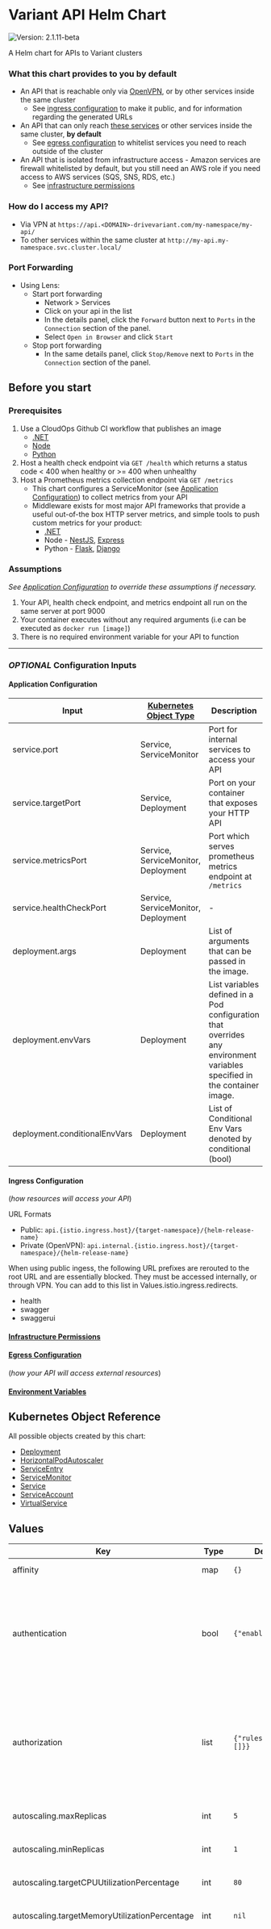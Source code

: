 # Variant API Helm Chart

![Version: 2.1.11-beta](https://img.shields.io/badge/Version-2.1.11--beta-informational?style=flat-square)

A Helm chart for APIs to Variant clusters

### What this chart provides to you by default

- An API that is reachable only via [OpenVPN](https://usxtech.atlassian.net/wiki/spaces/CLOUD/pages/1332445185/How+to+configure+OpenVPN+using+Okta+SSO+to+access+USX+Variant+Resources), or by other services inside the same cluster
  - See [ingress configuration](#ingress-configuration) to make it public, and for information regarding the generated URLs
- An API that can only reach [these services](https://github.com/variant-inc/iaac-eks/blob/master/scripts/istio/service-entries.eps#L8) or other services inside the same cluster, **by default**
  - See [egress configuration](https://backstage.apps.ops-drivevariant.com/docs/default/Component/dx-docs/Apps/Common/egress) to whitelist services you need to reach outside of the cluster
- An API that is isolated from infrastructure access - Amazon services are firewall whitelisted by default, but you still need an AWS role if you need access to AWS services (SQS, SNS, RDS, etc.)
  - See [infrastructure permissions](https://backstage.apps.ops-drivevariant.com/docs/default/Component/dx-docs/Apps/Common/rolearn)

### How do I access my API?

- Via VPN at `https://api.<DOMAIN>-drivevariant.com/my-namespace/my-api/`
- To other services within the same cluster at `http://my-api.my-namespace.svc.cluster.local/`

### Port Forwarding

- Using Lens:
  - Start port forwarding
    - Network > Services
    - Click on your api in the list
    - In the details panel, click the `Forward` button next to `Ports` in the
    `Connection` section of the panel.
    - Select `Open in Browser` and click `Start`
  - Stop port forwarding
    - In the same details panel, click `Stop/Remove` next to `Ports` in the
    `Connection` section of the panel.

## Before you start

### Prerequisites

1. Use a CloudOps Github CI workflow that publishes an image
   - [.NET](https://github.com/variant-inc/actions-dotnet)
   - [Node](https://github.com/variant-inc/actions-nodejs)
   - [Python](https://github.com/variant-inc/actions-python)
1. Host a health check endpoint via `GET /health` which returns a status code < 400 when healthy or >= 400 when unhealthy
1. Host a Prometheus metrics collection endpoint via `GET /metrics`
   - This chart configures a ServiceMonitor (see [Application Configuration](#application-configuration)) to collect metrics from your API
   - Middleware exists for most major API frameworks that provide a useful out-of-the box HTTP server metrics, and simple tools to push custom metrics for your product:
     - [.NET](https://github.com/prometheus-net/prometheus-net)
     - Node - [NestJS](https://github.com/digikare/nestjs-prom), [Express](https://github.com/joao-fontenele/express-prometheus-middleware)
     - Python - [Flask](https://github.com/rycus86/prometheus_flask_exporter), [Django](https://github.com/korfuri/django-prometheus)

### Assumptions

*See [Application Configuration](#application-configuration) to override these assumptions if necessary.*

1. Your API, health check endpoint, and metrics endpoint all run on the same server at port 9000
1. Your container executes without any required arguments (i.e can be executed as `docker run [image]`)
1. There is no required environment variable for your API to function

***

### *OPTIONAL* Configuration Inputs

#### Application Configuration

| Input | [Kubernetes Object Type](https://kubernetes.io/docs/concepts/overview/working-with-objects/kubernetes-objects/) | Description | Default Value |
| - | - | - | - |
| service.port | Service, ServiceMonitor | Port for internal services to access your API | 80 |
| service.targetPort | Service, Deployment | Port on your container that exposes your HTTP API | 9000 |
| service.metricsPort | Service, ServiceMonitor, Deployment | Port which serves prometheus metrics endpoint at `/metrics` | service.targetPort |
| service.healthCheckPort | Service, ServiceMonitor, Deployment | - | service.targetPort |
| deployment.args | Deployment | List of arguments that can be passed in the image. | [] |
| deployment.envVars | Deployment | List variables defined in a Pod configuration that overrides any environment variables specified in the container image. | [] |
| deployment.conditionalEnvVars | Deployment | List of Conditional Env Vars denoted by conditional (bool) | [] |

#### Ingress Configuration

(*how resources will access your API*)

URL Formats

- Public: `api.{istio.ingress.host}/{target-namespace}/{helm-release-name}`
- Private (OpenVPN): `api.internal.{istio.ingress.host}/{target-namespace}/{helm-release-name}`

When using public ingess, the following URL prefixes are rerouted to the root URL and are essentially blocked. They must be accessed internally, or through VPN. You can add to this list in Values.istio.ingress.redirects.

- health
- swagger
- swaggerui

#### [Infrastructure Permissions](https://backstage.apps.ops-drivevariant.com/docs/default/Component/dx-docs/Apps/Common/rolearn)

#### [Egress Configuration](https://backstage.apps.ops-drivevariant.com/docs/default/Component/dx-docs/Apps/Common/egress)
(*how your API will access external resources*)

#### [Environment Variables](https://backstage.apps.ops-drivevariant.com/docs/default/Component/dx-docs/Apps/Common/environment_variables)

## Kubernetes Object Reference

All possible objects created by this chart:

- [Deployment](https://kubernetes.io/docs/reference/kubernetes-api/workload-resources/deployment-v1/)
- [HorizontalPodAutoscaler](https://kubernetes.io/docs/reference/kubernetes-api/workload-resources/horizontal-pod-autoscaler-v1/)
- [ServiceEntry](https://istio.io/latest/docs/reference/config/networking/service-entry/#ServiceEntry)
- [ServiceMonitor](https://docs.openshift.com/container-platform/4.8/rest_api/monitoring_apis/servicemonitor-monitoring-coreos-com-v1.html)
- [Service](https://kubernetes.io/docs/reference/kubernetes-api/service-resources/service-v1/)
- [ServiceAccount](https://kubernetes.io/docs/reference/kubernetes-api/authentication-resources/service-account-v1/)
- [VirtualService](https://istio.io/latest/docs/reference/config/networking/virtual-service/#VirtualService)

## Values

| Key | Type | Default | Description |
|-----|------|---------|-------------|
| affinity | map | `{}` | Affinity for pod assignment. [Affinity](https://kubernetes.io/docs/concepts/configuration/assign-pod-node/#affinity-and-anti-affinity) |
| authentication | bool | `{"enabled":false}` | selecting authentication: true when defining an api resource, [Istio RBAC](https://istio.io/v1.3/docs/reference/config/authorization/istio.rbac.v1alpha1/) resources are created  to require a valid JWT token before forwarding a request to your API. [Ingress](https://backstage.apps.ops-drivevariant.com/docs/default/Component/dx-docs/Apps/Common/ingress/) |
| authorization | list | `{"rules":{"to":[]}}` | List of operation objects with methods and paths key values allowing certain methods and paths to be whitelisted within the cluster GET /health and Get /metrics are set by default in authorization.yaml |
| autoscaling.maxReplicas | int | `5` | Maximum Number of Replicas. [Autoscaling](https://backstage.apps.ops-drivevariant.com/docs/default/Component/dx-docs/Apps/Common/autoscaling/) |
| autoscaling.minReplicas | int | `1` | Minimum Number of Replicas. [Autoscaling](https://backstage.apps.ops-drivevariant.com/docs/default/Component/dx-docs/Apps/Common/autoscaling/) |
| autoscaling.targetCPUUtilizationPercentage | int | `80` | CPU Utilization Percentage. [Autoscaling](https://backstage.apps.ops-drivevariant.com/docs/default/Component/dx-docs/Apps/Common/autoscaling/) |
| autoscaling.targetMemoryUtilizationPercentage | int | `nil` | Memory Utilization Percentage. [Autoscaling](https://backstage.apps.ops-drivevariant.com/docs/default/Component/dx-docs/Apps/Common/autoscaling/) |
| awsSecrets | list | `[]` | A list of secrets to configure to make available to your API. Create your secret in AWS Secrets Manager as plain text. Full contents of this secret will be mounted as a file your application can read to /app/secrets/{name}. See [AWS Secrets](https://backstage.apps.ops-drivevariant.com/docs/default/Component/dx-docs/Apps/Common/environment_variables/) for more details. |
| configVars | map | `{}` | User defined environment variables are implemented here. [More Information](https://backstage.apps.ops-drivevariant.com/docs/default/Component/dx-docs/Apps/Common/environment_variables/) |
| deployment.args | list | `[]` | List of arguments that can be passed in the image. |
| deployment.conditionalEnvVars | list | `[]` | List of Conditional Env Vars denoted by conditional (bool) and envVars (list) |
| deployment.image.pullPolicy | string | `"IfNotPresent"` | IfNotPresent, Always, Never |
| deployment.image.tag | string | `nil` | The full URL of the image to be deployed containing the HTTP API application |
| deployment.podAnnotations | map | `{}` | [annotations](https://kubernetes.io/docs/concepts/overview/working-with-objects/annotations/) |
| deployment.resources.limits.cpu | int | `1` | Limits CPU |
| deployment.resources.limits.memory | string | `"768Mi"` | Limits Memory |
| deployment.resources.requests.cpu | float | `0.1` | Requests CPU |
| deployment.resources.requests.memory | string | `"384Mi"` | Request memory |
| istio.egress | list | `[]` | A whitelist of external services that your API requires connection to. The whitelist applies to the entire namespace in which this chart is installed. [These services](https://github.com/variant-inc/iaac-eks/blob/master/scripts/istio/service-entries.eps#L8) are globally whitelisted and do not require declaration. See [egress](https://backstage.apps.ops-drivevariant.com/docs/default/Component/dx-docs/Apps/Common/egress/) and [Ingress](https://backstage.apps.ops-drivevariant.com/docs/default/Component/dx-docs/Apps/Common/ingress/) for more details. |
| istio.ingress.disableRewrite | bool | `false` | When `true`, the path `/{target-namespace}/{helm-release-name}` will be preserved in requests to your application, else rewritten to `/` when `false` |
| istio.ingress.host | string | `nil` | The base domain that will be used to construct URLs that point to your API. This should almost always be the Octopus Variable named `DOMAIN` in the [AWS Access Keys](https://octopus.apps.ops-drivevariant.com/app#/Spaces-22/library/variables/). See [Ingress](https://backstage.apps.ops-drivevariant.com/docs/default/Component/dx-docs/Apps/Common/ingress/) for more Istio details. |
| istio.ingress.public | bool | `false` | When `false`, an internal URL will be created that will expose your application *via OpenVPN-only*. When `true`, an additional publicly accessible URL will be created. This API should be secured behind some authentication method when set to `true`. See [Ingress](https://backstage.apps.ops-drivevariant.com/docs/default/Component/dx-docs/Apps/Common/ingress/) for more Istio details. |
| istio.ingress.redirects | list | `[]` | Optional paths that will always redirect to internal/VPN endpoints |
| livenessProbe | map | `{}` | Indicates whether container is running. See [Probe](https://backstage.apps.ops-drivevariant.com/docs/default/Component/dx-docs/Apps/Common/probes/) |
| minAvailable | int | `1` | Minimum number of pods that should be available after an eviction See [Pod Disruption Budget](https://kubernetes.io/docs/tasks/run-application/configure-pdb/) |
| nodeSelector | map | `{}` | Node labels for pod assignment. [NodeSelector](https://backstage.apps.ops-drivevariant.com/docs/default/Component/dx-docs/Apps/Common/nodeselector/) |
| readinessProbe | map | `{}` | Indicates whether container is ready for requests. See [Probe](https://backstage.apps.ops-drivevariant.com/docs/default/Component/dx-docs/Apps/Common/probes/) |
| revision | string | `nil` | Value for a [label](https://kubernetes.io/docs/concepts/overview/working-with-objects/labels/) named `revision` that will be applied to all objects created by a specific chart installation. Strongly encouraged that this value corresponds to 1 of: Octopus package version, short-SHA of the commit, Octopus release version |
| secretVars | map | `{}` | User defined secret variables are implemented here. [More Information](https://backstage.apps.ops-drivevariant.com/docs/default/Component/dx-docs/Apps/Common/environment_variables/) |
| securityContext.allowPrivilegeEscalation | bool | `false` | Setting it to false ensures that no child process of a container can gain more privileges than its parent |
| securityContext.capabilities | object | `{"drop":["ALL"]}` | Drop All capabilities |
| securityContext.readOnlyRootFilesystem | bool | `false` | Requires that containers must run with a read-only root filesystem (i.e. no writable layer) |
| securityContext.runAsNonRoot | bool | `true` | Runs as non root. Must use numeric User in container |
| securityContext.runAsUser | int | `nil` | Runs as numeric user |
| service.healthCheckPort | string | `nil` | Optional port which serves a health check endpoint at `/health` Defaults to value of `service.targetPort` if not defined. |
| service.metricsPort | string | `nil` | Optional port which serves prometheus metrics endpoint at `/metrics` Defaults to value of `service.targetPort` if not defined. |
| service.port | int | `80` | Port for internal services to access your API |
| service.targetPort | int | `9000` | Port on your container that exposes your HTTP API |
| serviceAccount.roleArn | string | `nil` | Optional ARN of the IAM role to be assumed by your application. If your API requires access to any AWS services, a role should be created in AWS IAM. This role should have an inline policy that describes the permissions your API needs (connect to RDS, publish to an SNS topic, read from an SQS queue, etc.). [RoleArn](https://backstage.apps.ops-drivevariant.com/docs/default/Component/dx-docs/Apps/Common/rolearn/) |
| serviceMonitor.interval | string | `"10s"` | Frequency at which Prometheus metrics will be collected from your service |
| serviceMonitor.scrapeTimeout | string | `"10s"` | Maximum wait duration for Prometheus metrics response from your service |
| tags | map | `{}` | Deployment tags |
| tolerations | list | `[]` | Tolerations for pod assignment. [Tolerations](https://backstage.apps.ops-drivevariant.com/docs/default/Component/dx-docs/Apps/Common/tolerations/) |
